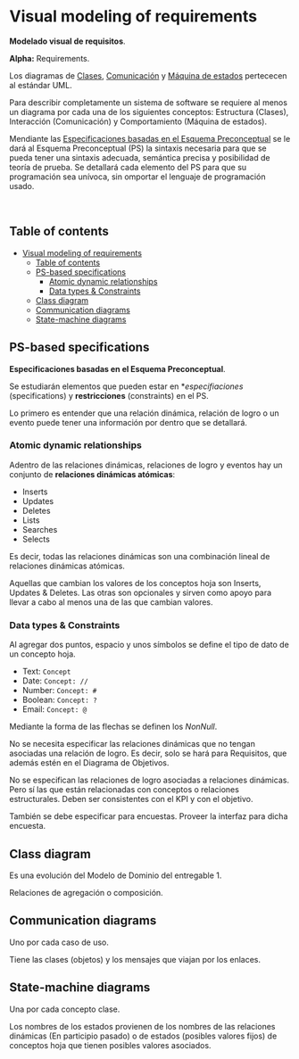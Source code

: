 # Visual modeling of requirements

**Modelado visual de requisitos**.

**Alpha:** Requirements.

Los diagramas de [Clases](#class-diagram), [Comunicación](#communication-diagrams) y [Máquina de estados](#state-machine-diagrams) pertececen al estándar UML.

Para describir completamente un sistema de software se requiere al menos un diagrama por cada una de los siguientes conceptos: Estructura (Clases), Interacción (Comunicación) y Comportamiento (Máquina de estados).

Mendiante las [Especificaciones basadas en el Esquema Preconceptual](#ps-based-specifications) se le dará al Esquema Preconceptual (PS) la sintaxis necesaria para que se pueda tener una sintaxis adecuada, semántica precisa y posibilidad de teoría de prueba. Se detallará cada elemento del PS para que su programación sea unívoca, sin omportar el lenguaje de programación usado.

&nbsp;

## Table of contents

- [Visual modeling of requirements](#visual-modeling-of-requirements)
  - [Table of contents](#table-of-contents)
  - [PS-based specifications](#ps-based-specifications)
    - [Atomic dynamic relationships](#atomic-dynamic-relationships)
    - [Data types \& Constraints](#data-types--constraints)
  - [Class diagram](#class-diagram)
  - [Communication diagrams](#communication-diagrams)
  - [State-machine diagrams](#state-machine-diagrams)

## PS-based specifications

**Especificaciones basadas en el Esquema Preconceptual**.

Se estudiarán elementos que pueden estar en **especifiaciones* (specifications) y **restricciones** (constraints) en el PS.

Lo primero es entender que una relación dinámica, relación de logro o un evento puede tener una información por dentro que se detallará.

### Atomic dynamic relationships

Adentro de las relaciones dinámicas, relaciones de logro y eventos hay un conjunto de **relaciones dinámicas atómicas**:

- Inserts
- Updates
- Deletes
- Lists
- Searches
- Selects

Es decir, todas las relaciones dinámicas son una combinación lineal de relaciones dinámicas atómicas.

Aquellas que cambian los valores de los conceptos hoja son Inserts,  Updates & Deletes. Las otras son opcionales y sirven como apoyo para llevar a cabo al menos una de las que cambian valores.

### Data types & Constraints

Al agregar dos puntos, espacio y unos símbolos se define el tipo de dato de un concepto hoja.

- Text: `Concept`
- Date: `Concept: //`
- Number: `Concept: #`
- Boolean: `Concept: ?`
- Email: `Concept: @`

Mediante la forma de las flechas se definen los *NonNull*.

No se necesita especificar las relaciones dinámicas que no tengan asociadas una relación de logro. Es decir, solo se hará para Requisitos, que además estén en el Diagrama de Objetivos.

No se especifican las relaciones de logro asociadas a relaciones dinámicas. Pero sí las que están relacionadas con conceptos o relaciones estructurales. Deben ser consistentes con el KPI y con el objetivo.

También se debe especificar para encuestas. Proveer la interfaz para dicha encuesta.

## Class diagram

Es una evolución del Modelo de Dominio del entregable 1.

Relaciones de agregación o composición.

## Communication diagrams

Uno por cada caso de uso.

Tiene las clases (objetos) y los mensajes que viajan por los enlaces.

## State-machine diagrams

Una por cada concepto clase.

Los nombres de los estados provienen de los nombres de las relaciones dinámicas (En participio pasado) o de estados (posibles valores fijos) de conceptos hoja que tienen posibles valores asociados.
